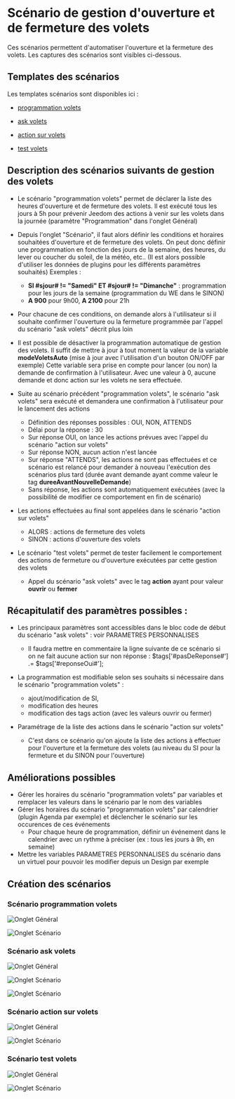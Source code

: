 # Scénario de gestion d'ouverture et de fermeture des volets

Ces scénarios permettent d'automatiser l'ouverture et la fermeture des volets.
Les captures des scénarios sont visibles ci-dessous.

## Templates des scénarios

Les templates scénarios sont disponibles ici :

- [programmation volets](./templates/programmation_volets.json)

- [ask volets](./templates/ask_volets.json)

- [action sur volets](./templates/programmation_volets.json)

- [test volets](./templates/test_volets.json)

## Description des scénarios suivants de gestion des volets

- Le scénario "programmation volets" permet de déclarer la liste des heures d'ouverture et de fermeture des volets.
  Il est exécuté tous les jours à 5h pour prévenir Jeedom des actions à venir sur les volets dans la journée (paramètre "Programmation" dans l'onglet Général)

- Depuis l'onglet "Scénario", il faut alors définir les conditions et horaires souhaitées d'ouverture et de fermeture des volets.
  On peut donc définir une programmation en fonction des jours de la semaine, des heures, du lever ou coucher du soleil, de la météo, etc..
  (Il est alors possible d'utiliser les données de plugins pour les différents paramètres souhaités)
  Exemples :
    - **SI #sjour# != "Samedi" ET #sjour# != "Dimanche"** : programmation pour les jours de la semaine (programmation du WE dans le SINON)
    - **A 900** pour 9h00, **A 2100** pour 21h

- Pour chacune de ces conditions, on demande alors à l'utilisateur si il souhaite confirmer l'ouverture ou la fermeture programmée par l'appel du scénario "ask volets" décrit plus loin

- Il est possible de désactiver la programmation automatique de gestion des volets.
  Il suffit de mettre à jour à tout moment la valeur de la variable **modeVoletsAuto** (mise à jour avec l'utilisation d'un bouton ON/OFF par exemple)
  Cette variable sera prise en compte pour lancer (ou non) la demande de confirmation à l'utilisateur. Avec une valeur à 0, aucune demande et donc action sur les volets ne sera effectuée.
  
- Suite au scénario précédent "programmation volets", le scénario "ask volets" sera exécuté et demandera une confirmation à l'utilisateur pour le lancement des actions
  - Définition des réponses possibles : OUI, NON, ATTENDS
  - Délai pour la réponse : 30
  - Sur réponse OUI, on lance les actions prévues avec l'appel du scénario "action sur volets"
  - Sur réponse NON, aucun action n'est lancée
  - Sur réponse "ATTENDS", les actions ne sont pas effectuées et ce scénario est relancé pour demander à nouveau l'exécution des scénarios plus tard (durée avant demande ayant comme valeur le tag **dureeAvantNouvelleDemande**)
  - Sans réponse, les actions sont automatiquement exécutées (avec la possibilité de modifier ce comportement en fin de scénario)
  
- Les actions effectuées au final sont appelées dans le scénario "action sur volets"
  - ALORS : actions de fermeture des volets
  - SINON : actions d'ouverture des volets

- Le scénario "test volets" permet de tester facilement le comportement des actions de fermeture ou d'ouverture exécutées par cette gestion des volets
  - Appel du scénario "ask volets" avec le tag **action** ayant pour valeur **ouvrir** ou **fermer**

## Récapitulatif des paramètres possibles :

- Les principaux paramètres sont accessibles dans le bloc code de début du scénario "ask volets" : voir PARAMETRES PERSONNALISES
  - Il faudra mettre en commentaire la ligne suivante de ce scénario si on ne fait aucune action sur non réponse :
    $tags['#pasDeReponse#'] .= $tags['#reponseOui#'];

- La programmation est modifiable selon ses souhaits si nécessaire dans le scénario "programmation volets" :
  - ajout/modification de SI, 
  - modification des heures 
  - modification des tags action (avec les valeurs ouvrir ou fermer)

- Paramétrage de la liste des actions dans le scénario "action sur volets"
  - C'est dans ce scénario qu'on ajoute la liste des actions à effectuer pour l'ouverture et la fermeture des volets (au niveau du SI pour la fermeture et du SINON pour l'ouverture)

## Améliorations possibles

- Gérer les horaires du scénario "programmation volets" par variables et remplacer les valeurs dans le scénario par le nom des variables
- Gérer les horaires du scénario "programmation volets" par calendrier (plugin Agenda par exemple) et déclencher le scénario sur les occurences de ces événements
  - Pour chaque heure de programmation, définir un événement dans le calendrier avec un rythme à préciser (ex : tous les jours à 9h, en semaine)
- Mettre les variables PARAMETRES PERSONNALISES du scénario dans un virtuel pour pouvoir les modifier depuis un Design par exemple

## Création des scénarios

### Scénario programmation volets

![Onglet Général](./doc/images/programmation_volets_general.png)

![Onglet Scénario](./doc/images/programmation_volets_scenario.png)

### Scénario ask volets

![Onglet Général](./doc/images/ask_volets_general.png)

![Onglet Scénario](./doc/images/ask_volets_scenario_partie_1.png)

![Onglet Scénario](./doc/images/ask_volets_scenario_partie_2.png)

### Scénario action sur volets

![Onglet Général](./doc/images/action_sur_volets_general.png)

![Onglet Scénario](./doc/images/action_sur_volets_scenario.png)

### Scénario test volets

![Onglet Général](./doc/images/test_volets_general.png)

![Onglet Scénario](./doc/images/test_volets_scenario.png)

